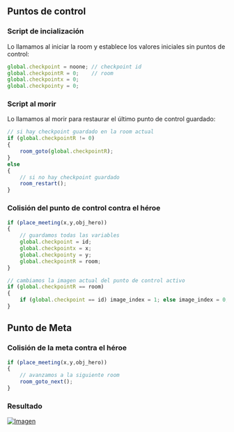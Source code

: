 ## Puntos de control
### Script de incialización
Lo llamamos al iniciar la room y establece los valores iniciales sin puntos de control:
```javascript
global.checkpoint = noone; // checkpoint id
global.checkpointR = 0;    // room
global.checkpointx = 0;
global.checkpointy = 0;
```

### Script al morir
Lo llamamos al morir para restaurar el último punto de control guardado:
```javascript
// si hay checkpoint guardado en la room actual
if (global.checkpointR != 0)
{
    room_goto(global.checkpointR);   
}
else
{
    // si no hay checkpoint guardado 
    room_restart();
}
```

### Colisión del punto de control contra el héroe
```javascript
if (place_meeting(x,y,obj_hero))
{
    // guardamos todas las variables
    global.checkpoint = id;
    global.checkpointx = x;
    global.checkpointy = y;
    global.checkpointR = room;
}

// cambiamos la imagen actual del punto de control activo
if (global.checkpointR == room)
{
    if (global.checkpoint == id) image_index = 1; else image_index = 0;
}
```
## Punto de Meta
### Colisión de la meta contra el héroe
```javascript
if (place_meeting(x,y,obj_hero))
{
    // avanzamos a la siguiente room
    room_goto_next(); 
}
```

### Resultado
[![Imagen](https://github.com/hcosta/referencia-gml/raw/master/aprendizaje/plataformas/04_puntos_de_control_y_meta.gmx/captura.jpg)](https://github.com/hcosta/referencia-gml/raw/master/aprendizaje/plataformas/04_puntos_de_control_y_meta.gmx/captura.jpg)